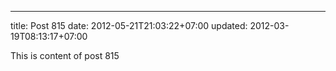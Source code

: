 ---
title: Post 815
date: 2012-05-21T21:03:22+07:00
updated: 2012-03-19T08:13:17+07:00

This is content of post 815